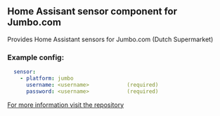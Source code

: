 ## Home Assisant sensor component for Jumbo.com

Provides Home Assistant sensors for Jumbo.com (Dutch Supermarket)

### Example config:

```yaml
  sensor:
    - platform: jumbo
      username: <username>            (required)
      password: <username>            (required)
```
[For more information visit the repository](https://github.com/peternijssen/home-asssistant-jumbo)